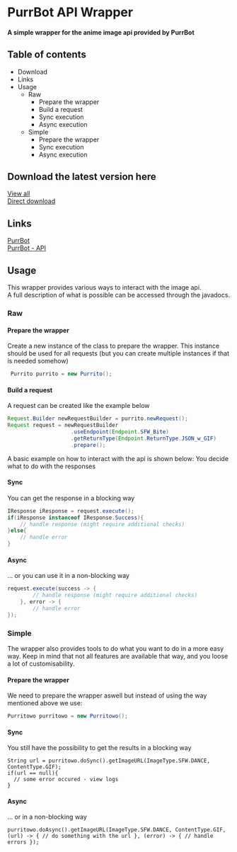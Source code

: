 # PurrBot API Wrapper
#### A simple wrapper for the anime image api provided by PurrBot

## Table of contents
- Download  
- Links  
- Usage
  - Raw
    - Prepare the wrapper
    - Build a request
    - Sync execution
    - Async execution
  - Simple
    - Prepare the wrapper
    - Sync execution
    - Async execution

## Download the latest version here
[View all](https://ci.netbeacon.de/viewType.html?buildTypeId=Netbeacon_Miscellaneous_PurritoPurrBotApiWrapper&tab=buildTypeStatusDiv)  
[Direct download](https://ci.netbeacon.de/repository/download/Netbeacon_Miscellaneous_PurritoPurrBotApiWrapper/latest.lastSuccessful/PurrBot-API-Wrapper_latest.jar)  

## Links
[PurrBot](https://purrbot.site)  
[PurrBot - API](https://docs.purrbot.site)

## Usage
This wrapper provides various ways to interact with the image api.  
A full description of what is possible can be accessed through the javadocs.  
### Raw
#### Prepare the wrapper
Create a new instance of the class to prepare the wrapper. This instance should be used for all requests (but you can create multiple instances if that is needed somehow)
```java
 Purrito purrito = new Purrito(); 
```
#### Build a request
A request can be created like the example below
```java
Request.Builder newRequestBuilder = purrito.newRequest();
Request request = newRequestBuilder
                    .useEndpoint(Endpoint.SFW_Bite)
                    .getReturnType(Endpoint.ReturnType.JSON_w_GIF)
                    .prepare();
```
A basic example on how to interact with the api is shown below: You decide what to do with the responses
#### Sync
You can get the response in a blocking way
```java
IResponse iResponse = request.execute();
if(iResponse instanceof IResponse.Success){
    // handle response (might require additional checks)
}else{
    // handle error
}
```
#### Async
... or you can use it in a non-blocking way
```java
request.execute(success -> {
        // handle response (might require additional checks)
    }, error -> {
        // handle error
});
```

### Simple
The wrapper also provides tools to do what you want to do in a more easy way. Keep in mind that not all features are available that way, and you loose a lot of customisability.  

#### Prepare the wrapper
We need to prepare the wrapper aswell but instead of using the way mentioned above we use:
```java
Purritowo purritowo = new Purritowo();
```

#### Sync
You still have the possibility to get the results in a blocking way
```
String url = purritowo.doSync().getImageURL(ImageType.SFW.DANCE, ContentType.GIF);
if(url == null){
  // some error occured - view logs
}
```

#### Async
... or in a non-blocking way
```
purritowo.doAsync().getImageURL(ImageType.SFW.DANCE, ContentType.GIF, (url) -> { // do something with the url }, (error) -> { // handle errors });
```
